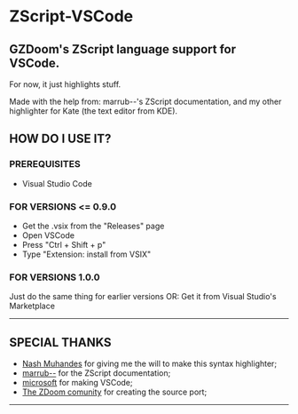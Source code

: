 # ZScript-VSCode
## GZDoom's ZScript language support for VSCode.
For now, it just highlights stuff.

Made with the help from: marrub--'s ZScript documentation, and my other highlighter for Kate (the text editor from KDE).

## HOW DO I USE IT?
### PREREQUISITES
- Visual Studio Code

### FOR VERSIONS <= 0.9.0
- Get the .vsix from the "Releases" page
- Open VSCode
- Press "Ctrl + Shift + p"
- Type "Extension: install from VSIX"

### FOR VERSIONS 1.0.0
Just do the same thing for earlier versions
OR:
Get it from Visual Studio's Marketplace

---
## SPECIAL THANKS
- [Nash Muhandes](https://github.com/nashmuhandes) for giving me the will to make this syntax highlighter;
- [marrub--](https://github.com/marrub--) for the ZScript documentation;
- [microsoft](www.microsoft.com) for making VSCode;
- [The ZDoom comunity](https://zdoom.org/index) for creating the source port;
---
